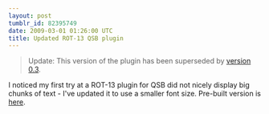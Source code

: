 ```yaml
---
layout: post
tumblr_id: 82395749
date: 2009-03-01 01:26:00 UTC
title: Updated ROT-13 QSB plugin
---
```


> Update: This version of the plugin has been superseded by [version 0.3](/2009/03/13/qsb-plugins-updated-for-vanadium.html).


I noticed my first try at a ROT-13 plugin for QSB did not nicely display big
chunks of text - I've updated it to use a smaller font size.  Pre-built version
is
[here](http://assets.nparry.com/software/google-quicksearchbox-plugins/rot13/Google-QSB-Rot13-v0.2.zip).

